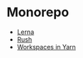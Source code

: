 # Monorepo

- [Lerna](https://github.com/lerna/lerna)
- [Rush](https://rushjs.io/)
- [Workspaces in Yarn](https://yarnpkg.com/blog/2017/08/02/introducing-workspaces/)
